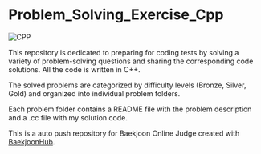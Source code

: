 # Problem_Solving_Exercise_Cpp
![CPP](https://img.shields.io/badge/-C++-blue?logo=cplusplus)

This repository is dedicated to preparing for coding tests by solving a variety of problem-solving questions and sharing the corresponding code solutions. All the code is written in C++.

The solved problems are categorized by difficulty levels (Bronze, Silver, Gold) and organized into individual problem folders. 

Each problem folder contains a README file with the problem description and a .cc file with my solution code.

This is a auto push repository for Baekjoon Online Judge created with [BaekjoonHub](https://github.com/BaekjoonHub/BaekjoonHub).

